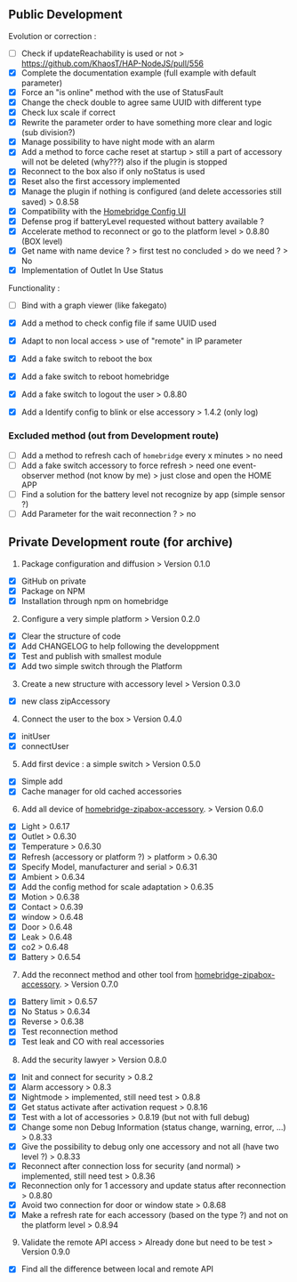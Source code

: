 ## Public Development

Evolution or correction :
- [ ] Check if updateReachability is used or not > https://github.com/KhaosT/HAP-NodeJS/pull/556
- [x] Complete the documentation example (full example with default parameter)
- [x] Force an "is online" method with the use of StatusFault
- [x] Change the check double to agree same UUID with different type
- [x] Check lux scale if correct
- [x] Rewrite the parameter order to have something more clear and logic (sub division?)
- [x] Manage possibility to have night mode with an alarm
- [x] Add a method to force cache reset at startup > still a part of accessory will not be deleted (why???) also if the plugin is stopped
- [x] Reconnect to the box also if only noStatus is used
- [x] Reset also the first accessory implemented
- [x] Manage the plugin if nothing is configured (and delete accessories still saved) > 0.8.58
- [x] Compatibility with the [Homebridge Config UI](https://github.com/homebridge/homebridge/wiki/verified-Plugins)
- [x] Defense prog if batteryLevel requested without battery available ?
- [x] Accelerate method to reconnect or go to the platform level > 0.8.80 (BOX level)
- [x] Get name with name device ? > first test no concluded > do we need ? > No
- [x] Implementation of Outlet In Use Status

Functionality :
- [ ] Bind with a graph viewer (like fakegato)
- [x] Add a method to check config file if same UUID used
- [x] Adapt to non local access > use of "remote" in IP parameter
- [x] Add a fake switch to reboot the box
- [x] Add a fake switch to reboot homebridge
- [x] Add a fake switch to logout the user > 0.8.80
- [x] Add a Identify config to blink or else accessory > 1.4.2 (only log)


### Excluded method (out from Development route)
- [ ] Add a method to refresh cach of `homebridge` every x minutes > no need
- [ ] Add a fake switch accessory to force refresh > need one event-observer method (not know by me) > just close and open the HOME APP
- [ ] Find a solution for the battery level not recognize by app (simple sensor ?)
- [ ] Add Parameter for the wait reconnection ? > no

## Private Development route (for archive)

1. Package configuration and diffusion > Version 0.1.0
  - [x] GitHub on private
  - [x] Package on NPM
  - [x] Installation through npm on homebridge
2. Configure a very simple platform > Version 0.2.0
  - [x] Clear the structure of code
  - [x] Add CHANGELOG to help following the developpment
  - [x] Test and publish with smallest module
  - [x] Add two simple switch through the Platform
3. Create a new structure with accessory level > Version 0.3.0
  - [x] new class zipAccessory
4. Connect the user to the box > Version 0.4.0
  - [x] initUser
  - [x] connectUser
5. Add first device : a simple switch > Version 0.5.0
  - [x] Simple add
  - [x] Cache manager for old cached accessories
6. Add all device of [homebridge-zipabox-accessory](https://github.com/GusMuche/homebridge-zipabox-accessory). > Version 0.6.0
  - [x] Light > 0.6.17
  - [x] Outlet > 0.6.30
  - [x] Temperature > 0.6.30
  - [x] Refresh (accessory or platform ?) > platform > 0.6.30
  - [x] Specify Model, manufacturer and serial > 0.6.31
  - [x] Ambient > 0.6.34
  - [x] Add the config method for scale adaptation > 0.6.35
  - [x] Motion > 0.6.38
  - [x] Contact > 0.6.39
  - [x] window > 0.6.48
  - [x] Door > 0.6.48
  - [x] Leak > 0.6.48
  - [x] co2 > 0.6.48
  - [x] Battery > 0.6.54
7. Add the reconnect method and other tool from [homebridge-zipabox-accessory](https://github.com/GusMuche/homebridge-zipabox-accessory). > Version 0.7.0
  - [x] Battery limit > 0.6.57
  - [x] No Status > 0.6.34
  - [x] Reverse > 0.6.38
  - [x] Test reconnection method
  - [x] Test leak and CO with real accessories
8. Add the security lawyer > Version 0.8.0
  - [x] Init and connect for security > 0.8.2
  - [x] Alarm accessory > 0.8.3
  - [x] Nightmode > implemented, still need test > 0.8.8
  - [x] Get status activate after activation request > 0.8.16
  - [x] Test with a lot of accessories > 0.8.19 (but not with full debug)
  - [x] Change some non Debug Information (status change, warning, error, ...) > 0.8.33
  - [x] Give the possibility to debug only one accessory and not all (have two level ?) > 0.8.33
  - [x] Reconnect after connection loss for security (and normal) > implemented, still need test > 0.8.36
  - [x] Reconnection only for 1 accessory and update status after reconnection > 0.8.80
  - [x] Avoid two connection for door or window state > 0.8.68
  - [x] Make a refresh rate for each accessory (based on the type ?) and not on the platform level > 0.8.94
9. Validate the remote API access > Already done but need to be test > Version 0.9.0
 - [x] Find all the difference between local and remote API
